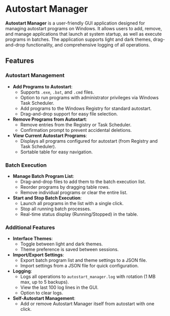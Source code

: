 # Autostart Manager

**Autostart Manager** is a user-friendly GUI application designed for managing autostart programs on Windows. It allows users to add, remove, and manage applications that launch at system startup, as well as execute programs in batches. The application supports light and dark themes, drag-and-drop functionality, and comprehensive logging of all operations.

## Features

### Autostart Management
- **Add Programs to Autostart**:
  - Supports `.exe`, `.bat`, and `.cmd` files.
  - Option to run programs with administrator privileges via Windows Task Scheduler.
  - Add programs to the Windows Registry for standard autostart.
  - Drag-and-drop support for easy file selection.
- **Remove Programs from Autostart**:
  - Remove entries from the Registry or Task Scheduler.
  - Confirmation prompt to prevent accidental deletions.
- **View Current Autostart Programs**:
  - Displays all programs configured for autostart (from Registry and Task Scheduler).
  - Sortable table for easy navigation.

### Batch Execution
- **Manage Batch Program List**:
  - Drag-and-drop files to add them to the batch execution list.
  - Reorder programs by dragging table rows.
  - Remove individual programs or clear the entire list.
- **Start and Stop Batch Execution**:
  - Launch all programs in the list with a single click.
  - Stop all running batch processes.
  - Real-time status display (Running/Stopped) in the table.

### Additional Features
- **Interface Themes**:
  - Toggle between light and dark themes.
  - Theme preference is saved between sessions.
- **Import/Export Settings**:
  - Export batch program list and theme settings to a JSON file.
  - Import settings from a JSON file for quick configuration.
- **Logging**:
  - Logs all operations to `autostart_manager.log` with rotation (1 MB max, up to 5 backups).
  - View the last 100 log lines in the GUI.
  - Option to clear logs.
- **Self-Autostart Management**:
  - Add or remove Autostart Manager itself from autostart with one click.
